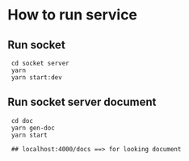 # How to run service

## Run socket

```
 cd socket server
 yarn
 yarn start:dev
```

## Run socket server document

```
 cd doc
 yarn gen-doc
 yarn start
 
 ## localhost:4000/docs ==> for looking document
```
